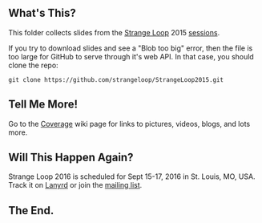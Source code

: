 ## What's This?

This folder collects slides from the [Strange Loop](http://thestrangeloop.com) 2015 [sessions](http://thestrangeloop.com/2015/sessions.html).

If you try to download slides and see a "Blob too big" error, then the file is too large for GitHub to serve through it's web API. In that case, you should clone the repo:

```git clone https://github.com/strangeloop/StrangeLoop2015.git```

## Tell Me More!

Go to the [Coverage](https://github.com/strangeloop/StrangeLoop2014/wiki/Coverage) wiki page for links to pictures, videos, blogs, and lots more.

## Will This Happen Again?

Strange Loop 2016 is scheduled for Sept 15-17, 2016 in St. Louis, MO, USA. Track it on [Lanyrd](http://lanyrd.com/2016/strange-loop/) or join the [mailing list](http://eepurl.com/dG_X-/). 

## The End.
